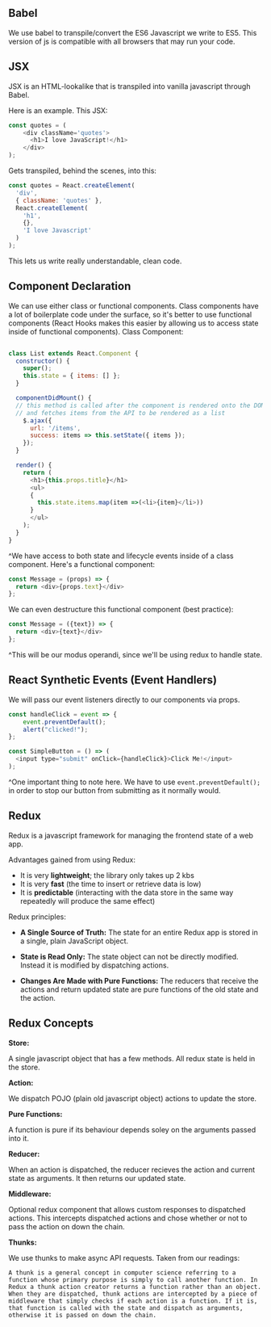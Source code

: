 ## Babel 

We use babel to transpile/convert the ES6 Javascript we write to ES5. This version of js is compatible with all browsers that may run your code.

## JSX

JSX is an HTML-lookalike that is transpiled into vanilla javascript through Babel.

Here is an example. This JSX:

```javascript
const quotes = (
	<div className='quotes'>
	  <h1>I love JavaScript!</h1>
	</div>
);
```

Gets transpiled, behind the scenes, into this:

```javascript
const quotes = React.createElement(
  'div',
  { className: 'quotes' },
  React.createElement(
    'h1',
    {},
    'I love Javascript'
  )
);
```

This lets us write really understandable, clean code.

## Component Declaration

We can use either class or functional components. Class components have a lot of boilerplate code under the surface, so it's better to use functional components (React Hooks makes this easier by allowing us to access state inside of functional components). Class Component: 

```javascript

class List extends React.Component {
  constructor() {
    super();
    this.state = { items: [] };
  }

  componentDidMount() {
  // this method is called after the component is rendered onto the DOM
  // and fetches items from the API to be rendered as a list
    $.ajax({
      url: '/items',
      success: items => this.setState({ items });
    });
  }

  render() {
    return (
      <h1>{this.props.title}</h1>
      <ul>
      {
        this.state.items.map(item =>(<li>{item}</li>))
      }
      </ul>
    );
  }
}

```

^We have access to both state and lifecycle events inside of a class component. Here's a functional component:

```javascript
const Message = (props) => {
  return <div>{props.text}</div>
};
```

We can even destructure this functional component (best practice):

```javascript
const Message = ({text}) => {
  return <div>{text}</div>
};
```

^This will be our modus operandi, since we'll be using redux to handle state.

## React Synthetic Events (Event Handlers)

We will pass our event listeners directly to our components via props.

```javascript
const handleClick = event => {
	event.preventDefault();
	alert("clicked!");
};

const SimpleButton = () => (
  <input type="submit" onClick={handleClick}>Click Me!</input>
);
```

^One important thing to note here. We have to use `event.preventDefault();` in order to stop our button from submitting as it normally would. 

## Redux 

Redux is a javascript framework for managing the frontend state of a web app.

Advantages gained from using Redux:

   * It is very **lightweight**; the library only takes up 2 kbs
   * It is very **fast** (the time to insert or retrieve data is low)
   * It is **predictable** (interacting with the data store in the same way repeatedly will produce the same effect)

Redux principles:

   * **A Single Source of Truth:** The state for an entire Redux app is stored in a single, plain JavaScript object.

   * **State is Read Only:** The state object can not be directly modified. Instead it is modified by dispatching actions.

   * **Changes Are Made with Pure Functions:** The reducers that receive the actions and return updated state are pure functions of the old state and the action.

## Redux Concepts

**Store:**

A single javascript object that has a few methods. All redux state is held in the store.

**Action:**

We dispatch POJO (plain old javascript object) actions to update the store.

**Pure Functions:**

A function is pure if its behaviour depends soley on the arguments passed into it.

**Reducer:**

When an action is dispatched, the reducer recieves the action and current state as arguments. It then returns our updated state.

**Middleware:**

Optional redux component that allows custom responses to dispatched actions. This intercepts dispatched actions and chose whether or not to pass the action on down the chain.

**Thunks:**

We use thunks to make async API requests. Taken from our readings:

```
A thunk is a general concept in computer science referring to a function whose primary purpose is simply to call another function. In Redux a thunk action creator returns a function rather than an object. When they are dispatched, thunk actions are intercepted by a piece of middleware that simply checks if each action is a function. If it is, that function is called with the state and dispatch as arguments, otherwise it is passed on down the chain.
```